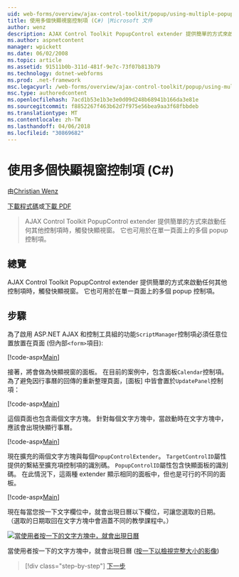 ```yaml
---
uid: web-forms/overview/ajax-control-toolkit/popup/using-multiple-popup-controls-cs
title: 使用多個快顯視窗控制項 (C#) |Microsoft 文件
author: wenz
description: AJAX Control Toolkit PopupControl extender 提供簡單的方式來啟動任何其他控制項時，觸發快顯視窗。 此外，也可以使用 m...
ms.author: aspnetcontent
manager: wpickett
ms.date: 06/02/2008
ms.topic: article
ms.assetid: 91511b0b-311d-481f-9e7c-73f07b813b79
ms.technology: dotnet-webforms
ms.prod: .net-framework
msc.legacyurl: /web-forms/overview/ajax-control-toolkit/popup/using-multiple-popup-controls-cs
msc.type: authoredcontent
ms.openlocfilehash: 7acd1b53e1b3e3e0d09d248b68941b166da3e81e
ms.sourcegitcommit: f8852267f463b62d7f975e56bea9aa3f68fbbdeb
ms.translationtype: MT
ms.contentlocale: zh-TW
ms.lasthandoff: 04/06/2018
ms.locfileid: "30869682"
---
```

<a name="using-multiple-popup-controls-c"></a>使用多個快顯視窗控制項 (C#)
====================
由[Christian Wenz](https://github.com/wenz)

[下載程式碼](http://download.microsoft.com/download/9/3/f/93f8daea-bebd-4821-833b-95205389c7d0/PopupControl1.cs.zip)或[下載 PDF](http://download.microsoft.com/download/2/d/c/2dc10e34-6983-41d4-9c08-f78f5387d32b/popupcontrol1CS.pdf)

> AJAX Control Toolkit PopupControl extender 提供簡單的方式來啟動任何其他控制項時，觸發快顯視窗。 它也可用於在單一頁面上的多個 popup 控制項。


## <a name="overview"></a>總覽

AJAX Control Toolkit PopupControl extender 提供簡單的方式來啟動任何其他控制項時，觸發快顯視窗。 它也可用於在單一頁面上的多個 popup 控制項。

## <a name="steps"></a>步驟

為了啟用 ASP.NET AJAX 和控制工具組的功能`ScriptManager`控制項必須任意位置放置在頁面 (但內部`<form>`項目):

[!code-aspx[Main](using-multiple-popup-controls-cs/samples/sample1.aspx)]

接著，將會做為快顯視窗的面板。 在目前的案例中，包含面板`Calendar`控制項。 為了避免因行事曆的回傳的重新整理頁面，[面板] 中皆會置於`UpdatePanel`控制項：

[!code-aspx[Main](using-multiple-popup-controls-cs/samples/sample2.aspx)]

這個頁面也包含兩個文字方塊。 針對每個文字方塊中，當啟動時在文字方塊中，應該會出現快顯行事曆。

[!code-aspx[Main](using-multiple-popup-controls-cs/samples/sample3.aspx)]

現在擴充的兩個文字方塊與每個`PopupControlExtender`。 `TargetControlID`屬性提供的繫結至擴充項控制項的識別碼。 `PopupControlID`屬性包含快顯面板的識別碼。 在此情況下，這兩種 extender 顯示相同的面板中，但也是可行的不同的面板。

[!code-aspx[Main](using-multiple-popup-controls-cs/samples/sample4.aspx)]

現在每當您按一下文字欄位中，就會出現日曆以下欄位，可讓您選取的日期。 （選取的日期取回在文字方塊中會涵蓋不同的教學課程中。）


[![當使用者按一下的文字方塊中，就會出現日曆](using-multiple-popup-controls-cs/_static/image2.png)](using-multiple-popup-controls-cs/_static/image1.png)

當使用者按一下的文字方塊中，就會出現日曆 ([按一下以檢視完整大小的影像](using-multiple-popup-controls-cs/_static/image3.png))

> [!div class="step-by-step"]
> [下一步](handling-postbacks-from-a-popup-control-with-an-updatepanel-cs.md)
